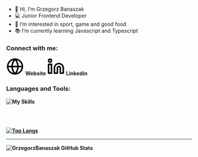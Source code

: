 - 👋 Hi, I’m Grzegorz Banaszak
- 💻 Junior Frontend Developer
- 👀 I’m interested in sport, game and good food
- 📚 I’m currently learning Javascript and Typescript

### Connect with me:

[![website](./img/globe-light.svg)](https://codegrzegorz.com) <b>Website
[![website](./img/linkedin-light.svg)](https://www.linkedin.com/in/grzegorz-banaszak/) <b>Linkedin

### Languages and Tools:

![My Skills](https://skillicons.dev/icons?i=js,ts,html,css,sass,styledcomponents,react,redux,vue,nodejs,nestjs,firebase,mongodb,figma,git,github,vscode,docker,mysql)

<br />
<br />
  
 [![Top Langs](https://github-readme-stats.vercel.app/api/top-langs/?username=GrzegorzBanaszak&layout=compact)](https://github.com/anuraghazra/github-readme-stats)

---

  <img align="center" alt="GrzegorzBanaszak GitHub Stats" src="https://github-readme-stats.vercel.app/api?username=GrzegorzBanaszak&show_icons=true&hide_border=false&title_color=ffffff&icon_color=FFE400&bg_color=023E8A&text_color=ffffff&border_color=03045E" />
